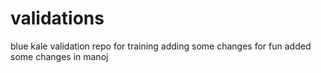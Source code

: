# validations
blue kale validation repo for training
adding some changes for fun
added some changes in manoj
